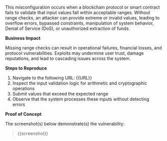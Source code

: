 This misconfiguration occurs when a blockchain protocol or smart contract fails to validate that input values fall within acceptable ranges. Without range checks, an attacker can provide extreme or invalid values, leading to overflow errors, bypassed constraints, manipulation of system behavior, Denial of Service (DoS), or unauthorized extraction of funds.

**Business Impact**  

Missing range checks can result in operational failures, financial losses, and protocol vulnerabilities. Exploits may undermine user trust, damage reputations, and lead to cascading issues across the system.

**Steps to Reproduce** 

1. Navigate to the following URL: {{URL}}
1. Inspect the input validation logic for arithmetic and cryptographic operations 
1. Submit values that exceed the expected range 
1. Observe that the system processes these inputs without detecting errors  

**Proof of Concept**

The screenshot(s) below demonstrate(s) the vulnerability:
>
> {{screenshot}}
